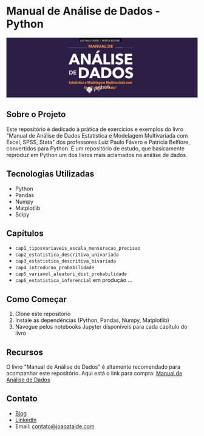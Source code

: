 # Manual de Análise de Dados - Python

![Project Image](banner.png)

## Sobre o Projeto

Este repositório é dedicado à prática de exercícios e exemplos do livro "Manual de Análise de Dados Estatística e Modelagem Multivariada com Excel, SPSS, Stata" dos professores Luiz Paulo Fávero e Patrícia Belfiore, convertidos para Python. É um repositório de estudo, que basicamente reproduz em Python um dos livros mais aclamados na análise de dados.

## Tecnologias Utilizadas

- Python
- Pandas
- Numpy
- Matplotlib
- Scipy

## Capítulos
- `cap1_tiposvariaveis_escala_mensuracao_precisao`
- `cap2_estatistica_descritiva_univariada`
- `cap3_estatistica_descritiva_bivariada`
- `cap4_introducao_probabilidade`
- `cap5_variavel_aleatori_dist_probabilidade`
- `cap6_estatistica_inferencial` em produção ...

## Como Começar

1. Clone este repositório
2. Instale as dependências (Python, Pandas, Numpy, Matplotlib)
3. Navegue pelos notebooks Jupyter disponíveis para cada capítulo do livro

## Recursos

O livro "Manual de Análise de Dados" é altamente recomendado para acompanhar este repositório. Aqui está o link para compra: [Manual de Análise de Dados](https://www.amazon.com.br/Manual-An%C3%A1lise-Dados-Luiz-F%C3%A1vero/dp/8535270876)

## Contato

- [Blog](www.joaoataide.com)
- [LinkedIn](https://www.linkedin.com/in/joaoataidee/)
- Email: contato@joaoataide.com
